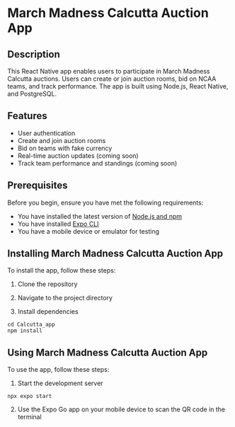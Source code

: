 # March Madness Calcutta Auction App

## Description
This React Native app enables users to participate in March Madness Calcutta auctions. Users can create or join auction rooms, bid on NCAA teams, and track performance. The app is built using Node.js, React Native, and PostgreSQL.

## Features
- User authentication
- Create and join auction rooms
- Bid on teams with fake currency
- Real-time auction updates (coming soon)
- Track team performance and standings (coming soon)

## Prerequisites
Before you begin, ensure you have met the following requirements:
* You have installed the latest version of [Node.js and npm](https://nodejs.org/en/download/)
* You have installed [Expo CLI](https://docs.expo.dev/get-started/installation/)
* You have a mobile device or emulator for testing

## Installing March Madness Calcutta Auction App

To install the app, follow these steps:

1. Clone the repository

2. Navigate to the project directory

3. Install dependencies

```
cd Calcutta_app
npm install 

```

## Using March Madness Calcutta Auction App

To use the app, follow these steps:

1. Start the development server
```
npx expo start
```
2. Use the Expo Go app on your mobile device to scan the QR code in the terminal
